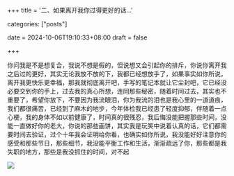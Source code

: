 +++
title = '二、如果离开我你过得更好的话...'

categories: ["posts\"]

date = 2024-10-06T19:10:33+08:00
draft = false



+++

你问我是不是想复合，我说不想是假的，但说想又会引起你的排斥，你说你离开我之后过的更好，其实无论我放不放的下，我都已经想放手了，如果事实如你所说，离开我更快乐更幸福，那我就彻底离开吧，手写的笔记本就让它尘封吧，它已经没必要交到你的手上，过去我的真心所想，连同那些秘密，随着时间过去，其实也不重要了，希望你放下，不要因为我流眼泪，你为我流的泪也是我心里的一道道痕，我们都很痛苦，已经到了麻木的地步，今年体检我已经患了轻度抑郁，伴随着一点心梗，我的身体不如以前健康了，时间真的很残忍，我后悔没能把握那些时间，没能一直做好你的老大，你说的那些画饼，其实我是玩笑中说着认真的话，它们都需要时间去验证，过个十年我会证明给你看，也确实如你所说，我没能好好注意你的感受和那些节日，那些细节，我没能平衡工作和生活，渐渐疏远了你，那些都是我失职的地方，那些是我没抓住的时间，对不起

![](https://gitee.com/huangzejie/drawing-bed/raw/master/202410061916736.jpeg)


